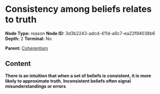 # Consistency among beliefs relates to truth

**Node Type:** reason
**Node ID:** 3d3b2243-adcd-411d-a6c7-ea22f94038b6
**Depth:** 2
**Terminal:** No

**Parent:** [Coherentism](coherentism.md)

## Content

**There is an intuition that when a set of beliefs is consistent, it is more likely to approximate truth**, **Inconsistent beliefs often signal misunderstandings or errors**
